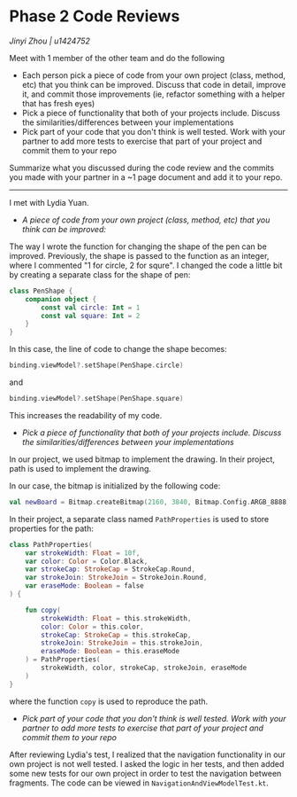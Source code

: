 # Phase 2 Code Reviews

*Jinyi Zhou | u1424752*

Meet with 1 member of the other team and do the following

- Each person pick a piece of code from your own project (class, method, etc) that you think can be improved. Discuss that code in detail, improve it, and commit those improvements (ie, refactor something with a helper that has fresh eyes)
- Pick a piece of functionality that both of your projects include. Discuss the similarities/differences between your implementations
- Pick part of your code that you don't think is well tested. Work with your partner to add more tests to exercise that part of your project and commit them to your repo

Summarize what you discussed during the code review and the commits you made with your partner in a ~1 page document and add it to your repo.

---

I met with Lydia Yuan.

- *A piece of code from your own project (class, method, etc) that you think can be improved:*

The way I wrote the function for changing the shape of the pen can be improved. Previously, the shape is passed to the function as an integer, where I commented "1 for circle, 2 for squre". I changed the code a little bit by creating a separate class for the shape of pen:

```kotlin
class PenShape {
    companion object {
        const val circle: Int = 1
        const val square: Int = 2
    }
}
```

In this case, the line of code to change the shape becomes:

```kotlin
binding.viewModel?.setShape(PenShape.circle)
```
and
```kotlin
binding.viewModel?.setShape(PenShape.square)
```

This increases the readability of my code.

- *Pick a piece of functionality that both of your projects include. Discuss the similarities/differences between your implementations*

In our project, we used bitmap to implement the drawing. In their project, path is used to implement the drawing. 

In our case, the bitmap is initialized by the following code:

```kotlin
val newBoard = Bitmap.createBitmap(2160, 3840, Bitmap.Config.ARGB_8888)
```

In their project, a separate class named ``PathProperties`` is used to store properties for the path:

```kotlin
class PathProperties(
    var strokeWidth: Float = 10f,
    var color: Color = Color.Black,
    var strokeCap: StrokeCap = StrokeCap.Round,
    var strokeJoin: StrokeJoin = StrokeJoin.Round,
    var eraseMode: Boolean = false
) {

    fun copy(
        strokeWidth: Float = this.strokeWidth,
        color: Color = this.color,
        strokeCap: StrokeCap = this.strokeCap,
        strokeJoin: StrokeJoin = this.strokeJoin,
        eraseMode: Boolean = this.eraseMode
    ) = PathProperties(
        strokeWidth, color, strokeCap, strokeJoin, eraseMode
    )
}
```

where the function ``copy`` is used to reproduce the path.

- *Pick part of your code that you don't think is well tested. Work with your partner to add more tests to exercise that part of your project and commit them to your repo*

After reviewing Lydia's test, I realized that the navigation functionality in our own project is not well tested. I asked the logic in her tests, and then added some new tests for our own project in order to test the navigation between fragments. The code can be viewed in ``NavigationAndViewModelTest.kt``.